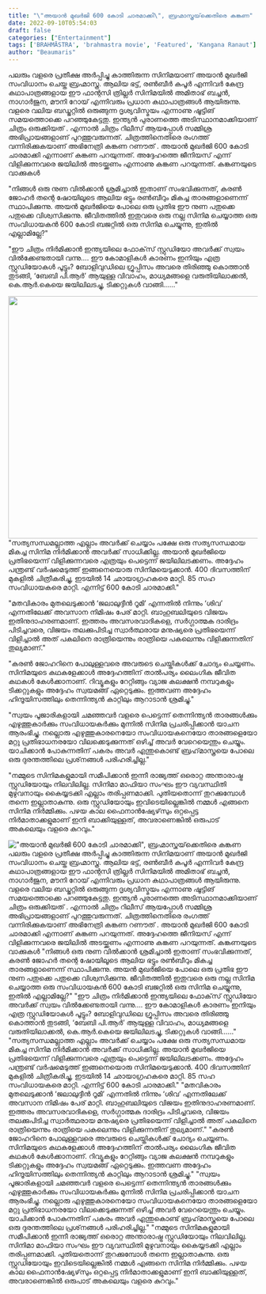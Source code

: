 ```yaml
---
title: "\"അയാന്‍ മുഖര്‍ജി 600 കോടി ചാരമാക്കി\", ബ്രഹ്മാസ്ത്രയ്‌ക്കെതിരെ കങ്കണ"
date: 2022-09-10T05:54:03
draft: false
categories: ["Entertainment"]
tags: ['BRAHMĀSTRA', 'brahmastra movie', 'Featured', 'Kangana Ranaut']
author: "Beaumaris"
---
```


പലരും വളരെ പ്രതീക്ഷ അർപ്പിച്ചു കാത്തിരുന്ന സിനിമയാണ് അയാന്‍ മുഖര്‍ജി സംവിധാനം ചെയ്ത ബ്രഹ്മാസ്ത്ര. ആലിയ ഭട്ട്, രണ്‍ബീര്‍ കപൂര്‍ എന്നിവര്‍ കേന്ദ്ര കഥാപാത്രങ്ങളായ ഈ ഫാന്റസി ത്രില്ലര്‍ സിനിമയിൽ അമിതാഭ് ബച്ചന്‍, നാഗാര്‍ജുന, മൗനി റോയ് എന്നിവരും പ്രധാന കഥാപാത്രങ്ങള്‍ ആയിരുന്നു. വളരെ വലിയ ബഡ്ജറ്റിൽ ഒരുങ്ങുന്ന ദൃശ്യവിസ്മയം എന്നാണു ഷൂട്ടിങ് സമയത്തൊക്കെ പറഞ്ഞുകേട്ടതു. ഇന്ത്യൻ പുരാണത്തെ അടിസ്ഥാനമാക്കിയാണ് ചിത്രം ഒരുക്കിയത് . എന്നാൽ ചിത്രം റിലീസ് ആയപ്പോൾ സമ്മിശ്ര അഭിപ്രായങ്ങളാണ് പുറത്തുവരുന്നത്. ചിത്രത്തിനെതിരെ രംഗത്ത് വന്നിരിക്കുകയാണ് അഭിനേത്രി കങ്കണ റണൗത് . അയാന്‍ മുഖര്‍ജി 600 കോടി ചാരമാക്കി എന്നാണ് കങ്കണ പറയുന്നത്. അദ്ദേഹത്തെ ജീനിയസ് എന്ന് വിളിക്കുന്നവരെ ജയിലിൽ അടയ്ക്കണം എന്നാണു കങ്കണ പറയുന്നത്. കങ്കണയുടെ വാക്കുകൾ

"നിങ്ങള്‍ ഒരു നുണ വില്‍ക്കാന്‍ ശ്രമിച്ചാല്‍ ഇതാണ് സംഭവിക്കുന്നത്, കരണ്‍ ജോഹര്‍ തന്റെ ഷോയിലൂടെ ആലിയ ഭട്ടും രണ്‍ബീറും മികച്ച താരങ്ങളാണെന്ന് സ്ഥാപിക്കുന്നു. അയന്‍ മുഖര്‍ജിയെ പോലെ ഒരു പ്രതിഭ ഈ നുണ പതുക്കെ പതുക്കെ വിശ്വസിക്കുന്നു. ജീവിതത്തില്‍ ഇതുവരെ ഒരു നല്ല സിനിമ ചെയ്യാത്ത ഒരു സംവിധായകന്‍ 600 കോടി ബജറ്റില്‍ ഒരു സിനിമ ചെയ്യുന്നു, ഇതില്‍ എല്ലാമില്ലേ?"

"ഈ ചിത്രം നിര്‍മിക്കാന്‍ ഇന്ത്യയിലെ ഫോക്‌സ് സ്റ്റുഡിയോ അവര്‍ക്ക് സ്വയം വില്‍ക്കേണ്ടതായി വന്നു…. ഈ കോമാളികള്‍ കാരണം ഇനിയും എത്ര സ്റ്റുഡിയോകള്‍ പൂട്ടും? ബോളിവുഡിലെ ഗ്രൂപ്പിസം അവരെ തിരിഞ്ഞു കൊത്താന്‍ തുടങ്ങി, ‘ബേബി പി.ആര്‍’ ആയുള്ള വിവാഹം, മാധ്യമങ്ങളെ വരുതിയിലാക്കല്‍, കെ.ആര്‍.കെയെ ജയിലിലടച്ചു, ടിക്കറ്റുകള്‍ വാങ്ങി……"

<img class="wp-image-350113 aligncenter" src="https://cdn.boolokam.com/articles/2022/09/r33t3tttt-1-1.jpg" alt="" width="935" height="490" />"സത്യസന്ധമല്ലാത്ത എല്ലാം അവര്‍ക്ക് ചെയ്യാം പക്ഷേ ഒരു സത്യസന്ധമായ മികച്ച സിനിമ നിര്‍മിക്കാന്‍ അവര്‍ക്ക് സാധിക്കില്ല. അയാന്‍ മുഖര്‍ജിയെ പ്രതിഭയെന്ന് വിളിക്കുന്നവരെ എത്രയും പെട്ടെന്ന് ജയിലിലടക്കണം. അദ്ദേഹം പന്ത്രണ്ട് വര്‍ഷമെടുത്ത് ഇങ്ങനെയൊരു സിനിമയെടുക്കാന്‍. 400 ദിവസത്തിന് മുകളില്‍ ചിത്രീകരിച്ചു, ഇടയില്‍ 14 ഛായാഗ്രഹകരെ മാറ്റി. 85 സഹ സംവിധായകരെ മാറ്റി. എന്നിട്ട് 600 കോടി ചാരമാക്കി."

"മതവികാരം മുതലെടുക്കാന്‍ ‘ജലാലുദ്ദീന്‍ റൂമി’ എന്നതില്‍ നിന്നും ‘ശിവ’ എന്നതിലേക്ക് അവസാന നിമിഷം പേര് മാറ്റി. ബാഹുബലിയുടെ വിജയം ഇതിനുദാഹരണമാണ്. ഇത്തരം അവസരവാദികളെ, സര്‍ഗ്ഗാത്മക ദാരിദ്രം പിടിച്ചവരെ, വിജയം തലക്കുപിടിച്ച സ്വാര്‍ത്ഥരായ മനുഷ്യരെ പ്രതിഭയെന്ന് വിളിച്ചാല്‍ അത് പകലിനെ രാത്രിയെന്നും രാത്രിയെ പകലെന്നും വിളിക്കുന്നതിന് തുല്യമാണ്."

"കരണ്‍ ജോഹറിനെ പോലുള്ളവരെ അവരുടെ ചെയ്തികള്‍ക്ക് ചോദ്യം ചെയ്യണം. സിനിമയുടെ കഥകളേക്കാള്‍ അദ്ദേഹത്തിന് താല്‍പര്യം ലൈംഗിക ജീവിത കഥകള്‍ കേള്‍ക്കാനാണ്. റിവ്യൂകളും റേറ്റിങ്ങും വ്യാജ കലക്ഷന്‍ നമ്പറുകളും ടിക്കറ്റുകളും അദ്ദേഹം സ്വയമങ്ങ് ഏറ്റെടുക്കും. ഇത്തവണ അദ്ദേഹം ഹിന്ദൂയിസത്തിലും തെന്നിന്ത്യന്‍ കാറ്റിലും ആറാടാന്‍ ശ്രമിച്ചു."

"സ്വയം പൂജാരികളായി ചമഞ്ഞവര്‍ വളരെ പെട്ടെന്ന് തെന്നിന്ത്യന്‍ താരങ്ങള്‍ക്കും എഴുത്തുകാര്‍ക്കും സംവിധായകര്‍ക്കും മുന്നില്‍ സിനിമ പ്രചരിപ്പിക്കാന്‍ യാചന ആരംഭിച്ചു. നല്ലൊരു എഴുത്തുകാരനെയോ സംവിധായകനെയോ താരങ്ങളെയോ മറ്റു പ്രതിഭാധനരയോ വിലക്കെടുക്കുന്നത് ഒഴിച്ച് അവര്‍ വേറെയെന്തും ചെയ്യും. യാചിക്കാന്‍ പോകുന്നതിന് പകരം അവര്‍ എന്തുകൊണ്ട് ബ്രഹ്‌മാസ്ത്രയെ പോലെ ഒരു ദുരന്തത്തിലെ പ്രശ്‌നങ്ങള്‍ പരിഹരിച്ചില്ല."

"നമ്മുടെ സിനിമകളുമായി സമീപിക്കാന്‍ ഇന്നീ രാജ്യത്ത് ഒരൊറ്റ അന്താരാഷ്ട്ര സ്റ്റുഡിയോയും നിലവിലില്ല. സിനിമാ മാഫിയാ സംഘം ഈ വ്യവസ്ഥിതി മുഴുവനായും കൈയ്യടക്കി എല്ലാം തരിപ്പണമാക്കി. പുതിയതൊന്ന് തുറക്കുമ്പോള്‍ തന്നെ ഇല്ലാതാകുന്നു. ഒരു സ്റ്റുഡിയോയും ഇവിടെയില്ലെങ്കില്‍ നമ്മള്‍ എങ്ങനെ സിനിമ നിര്‍മ്മിക്കും. പഴയ കാല ഫൈനാന്‍ഷ്യേഴ്‌സും ഒറ്റപ്പെട്ട നിര്‍മാതാക്കളുമാണ് ഇനി ബാക്കിയുള്ളത്, അവരാണെങ്കില്‍ ഒരുപാട് അകലെയും വളരെ കുറവും."


!["അയാന്‍ മുഖര്‍ജി 600 കോടി ചാരമാക്കി", ബ്രഹ്മാസ്ത്രയ്‌ക്കെതിരെ കങ്കണ](https://cdn.boolokam.com/articles/2022/09/r33t3tttt-1-1.jpg)പലരും വളരെ പ്രതീക്ഷ അർപ്പിച്ചു കാത്തിരുന്ന സിനിമയാണ് അയാന്‍ മുഖര്‍ജി സംവിധാനം ചെയ്ത ബ്രഹ്മാസ്ത്ര. ആലിയ ഭട്ട്, രണ്‍ബീര്‍ കപൂര്‍ എന്നിവര്‍ കേന്ദ്ര കഥാപാത്രങ്ങളായ ഈ ഫാന്റസി ത്രില്ലര്‍ സിനിമയിൽ അമിതാഭ് ബച്ചന്‍, നാഗാര്‍ജുന, മൗനി റോയ് എന്നിവരും പ്രധാന കഥാപാത്രങ്ങള്‍ ആയിരുന്നു. വളരെ വലിയ ബഡ്ജറ്റിൽ ഒരുങ്ങുന്ന ദൃശ്യവിസ്മയം എന്നാണു ഷൂട്ടിങ് സമയത്തൊക്കെ പറഞ്ഞുകേട്ടതു. ഇന്ത്യൻ പുരാണത്തെ അടിസ്ഥാനമാക്കിയാണ് ചിത്രം ഒരുക്കിയത് . എന്നാൽ ചിത്രം റിലീസ് ആയപ്പോൾ സമ്മിശ്ര അഭിപ്രായങ്ങളാണ് പുറത്തുവരുന്നത്. ചിത്രത്തിനെതിരെ രംഗത്ത് വന്നിരിക്കുകയാണ് അഭിനേത്രി കങ്കണ റണൗത് . അയാന്‍ മുഖര്‍ജി 600 കോടി ചാരമാക്കി എന്നാണ് കങ്കണ പറയുന്നത്. അദ്ദേഹത്തെ ജീനിയസ് എന്ന് വിളിക്കുന്നവരെ ജയിലിൽ അടയ്ക്കണം എന്നാണു കങ്കണ പറയുന്നത്. കങ്കണയുടെ വാക്കുകൾ "നിങ്ങള്‍ ഒരു നുണ വില്‍ക്കാന്‍ ശ്രമിച്ചാല്‍ ഇതാണ് സംഭവിക്കുന്നത്, കരണ്‍ ജോഹര്‍ തന്റെ ഷോയിലൂടെ ആലിയ ഭട്ടും രണ്‍ബീറും മികച്ച താരങ്ങളാണെന്ന് സ്ഥാപിക്കുന്നു. അയന്‍ മുഖര്‍ജിയെ പോലെ ഒരു പ്രതിഭ ഈ നുണ പതുക്കെ പതുക്കെ വിശ്വസിക്കുന്നു. ജീവിതത്തില്‍ ഇതുവരെ ഒരു നല്ല സിനിമ ചെയ്യാത്ത ഒരു സംവിധായകന്‍ 600 കോടി ബജറ്റില്‍ ഒരു സിനിമ ചെയ്യുന്നു, ഇതില്‍ എല്ലാമില്ലേ?" "ഈ ചിത്രം നിര്‍മിക്കാന്‍ ഇന്ത്യയിലെ ഫോക്‌സ് സ്റ്റുഡിയോ അവര്‍ക്ക് സ്വയം വില്‍ക്കേണ്ടതായി വന്നു…. ഈ കോമാളികള്‍ കാരണം ഇനിയും എത്ര സ്റ്റുഡിയോകള്‍ പൂട്ടും? ബോളിവുഡിലെ ഗ്രൂപ്പിസം അവരെ തിരിഞ്ഞു കൊത്താന്‍ തുടങ്ങി, ‘ബേബി പി.ആര്‍’ ആയുള്ള വിവാഹം, മാധ്യമങ്ങളെ വരുതിയിലാക്കല്‍, കെ.ആര്‍.കെയെ ജയിലിലടച്ചു, ടിക്കറ്റുകള്‍ വാങ്ങി……" "സത്യസന്ധമല്ലാത്ത എല്ലാം അവര്‍ക്ക് ചെയ്യാം പക്ഷേ ഒരു സത്യസന്ധമായ മികച്ച സിനിമ നിര്‍മിക്കാന്‍ അവര്‍ക്ക് സാധിക്കില്ല. അയാന്‍ മുഖര്‍ജിയെ പ്രതിഭയെന്ന് വിളിക്കുന്നവരെ എത്രയും പെട്ടെന്ന് ജയിലിലടക്കണം. അദ്ദേഹം പന്ത്രണ്ട് വര്‍ഷമെടുത്ത് ഇങ്ങനെയൊരു സിനിമയെടുക്കാന്‍. 400 ദിവസത്തിന് മുകളില്‍ ചിത്രീകരിച്ചു, ഇടയില്‍ 14 ഛായാഗ്രഹകരെ മാറ്റി. 85 സഹ സംവിധായകരെ മാറ്റി. എന്നിട്ട് 600 കോടി ചാരമാക്കി." "മതവികാരം മുതലെടുക്കാന്‍ ‘ജലാലുദ്ദീന്‍ റൂമി’ എന്നതില്‍ നിന്നും ‘ശിവ’ എന്നതിലേക്ക് അവസാന നിമിഷം പേര് മാറ്റി. ബാഹുബലിയുടെ വിജയം ഇതിനുദാഹരണമാണ്. ഇത്തരം അവസരവാദികളെ, സര്‍ഗ്ഗാത്മക ദാരിദ്രം പിടിച്ചവരെ, വിജയം തലക്കുപിടിച്ച സ്വാര്‍ത്ഥരായ മനുഷ്യരെ പ്രതിഭയെന്ന് വിളിച്ചാല്‍ അത് പകലിനെ രാത്രിയെന്നും രാത്രിയെ പകലെന്നും വിളിക്കുന്നതിന് തുല്യമാണ്." "കരണ്‍ ജോഹറിനെ പോലുള്ളവരെ അവരുടെ ചെയ്തികള്‍ക്ക് ചോദ്യം ചെയ്യണം. സിനിമയുടെ കഥകളേക്കാള്‍ അദ്ദേഹത്തിന് താല്‍പര്യം ലൈംഗിക ജീവിത കഥകള്‍ കേള്‍ക്കാനാണ്. റിവ്യൂകളും റേറ്റിങ്ങും വ്യാജ കലക്ഷന്‍ നമ്പറുകളും ടിക്കറ്റുകളും അദ്ദേഹം സ്വയമങ്ങ് ഏറ്റെടുക്കും. ഇത്തവണ അദ്ദേഹം ഹിന്ദൂയിസത്തിലും തെന്നിന്ത്യന്‍ കാറ്റിലും ആറാടാന്‍ ശ്രമിച്ചു." "സ്വയം പൂജാരികളായി ചമഞ്ഞവര്‍ വളരെ പെട്ടെന്ന് തെന്നിന്ത്യന്‍ താരങ്ങള്‍ക്കും എഴുത്തുകാര്‍ക്കും സംവിധായകര്‍ക്കും മുന്നില്‍ സിനിമ പ്രചരിപ്പിക്കാന്‍ യാചന ആരംഭിച്ചു. നല്ലൊരു എഴുത്തുകാരനെയോ സംവിധായകനെയോ താരങ്ങളെയോ മറ്റു പ്രതിഭാധനരയോ വിലക്കെടുക്കുന്നത് ഒഴിച്ച് അവര്‍ വേറെയെന്തും ചെയ്യും. യാചിക്കാന്‍ പോകുന്നതിന് പകരം അവര്‍ എന്തുകൊണ്ട് ബ്രഹ്‌മാസ്ത്രയെ പോലെ ഒരു ദുരന്തത്തിലെ പ്രശ്‌നങ്ങള്‍ പരിഹരിച്ചില്ല." "നമ്മുടെ സിനിമകളുമായി സമീപിക്കാന്‍ ഇന്നീ രാജ്യത്ത് ഒരൊറ്റ അന്താരാഷ്ട്ര സ്റ്റുഡിയോയും നിലവിലില്ല. സിനിമാ മാഫിയാ സംഘം ഈ വ്യവസ്ഥിതി മുഴുവനായും കൈയ്യടക്കി എല്ലാം തരിപ്പണമാക്കി. പുതിയതൊന്ന് തുറക്കുമ്പോള്‍ തന്നെ ഇല്ലാതാകുന്നു. ഒരു സ്റ്റുഡിയോയും ഇവിടെയില്ലെങ്കില്‍ നമ്മള്‍ എങ്ങനെ സിനിമ നിര്‍മ്മിക്കും. പഴയ കാല ഫൈനാന്‍ഷ്യേഴ്‌സും ഒറ്റപ്പെട്ട നിര്‍മാതാക്കളുമാണ് ഇനി ബാക്കിയുള്ളത്, അവരാണെങ്കില്‍ ഒരുപാട് അകലെയും വളരെ കുറവും."
